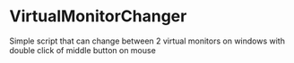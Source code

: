 # VirtualMonitorChanger
Simple script that can change between 2 virtual monitors on windows with double click of middle button on mouse
